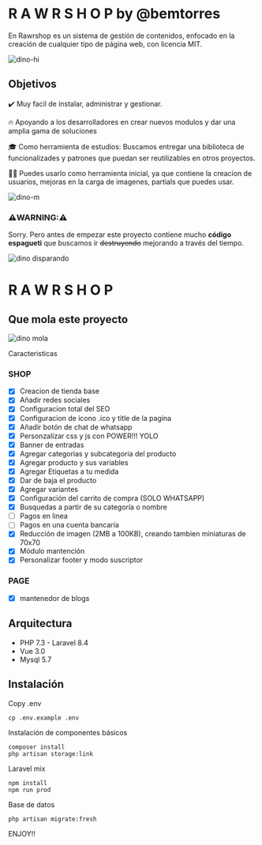 # R A W R S H O P  by @bemtorres

En Rawrshop es un sistema de gestión de contenidos, enfocado en la creación de cualquier tipo de página web, con licencia MIT.

![dino-hi](https://i.giphy.com/media/xTk9ZY0C9ZWM2NgmCA/giphy.webp)

## Objetivos

✔️ Muy facil de instalar, administrar y gestionar.

🔥 Apoyando a los desarrolladores en crear nuevos modulos y dar una amplia gama de soluciones

🎓 Como herramienta de estudios: Buscamos entregar una biblioteca de funcionalizades y patrones que puedan ser reutilizables en otros proyectos.

🐱‍🐉 Puedes usarlo como herramienta inicial, ya que contiene la creacion de usuarios, mejoras en la carga de imagenes, partials que puedes usar.

![dino-m](https://i.giphy.com/media/NS6SKs3Lt8cPHhe0es/giphy.webp)

### ⚠️WARNING:⚠️

Sorry. Pero antes de empezar este proyecto contiene mucho **código espagueti** que buscamos ir ~~destruyendo~~ mejorando a través del tiempo.


![dino disparando](https://i.giphy.com/media/l6O086UCmNZcc/giphy.webp)


# R A W R S H O P

## Que mola este proyecto

![dino mola](https://i.giphy.com/media/HWLa2UnmEsc2qpYu8f/giphy.webp)

Caracteristicas

### SHOP
- [x] Creacion de tienda base
- [X] Añadir redes sociales
- [X] Configuracion total del SEO
- [X] Configuracion de icono .ico y title de la pagina
- [X] Añadir botón de chat de whatsapp
- [X] Personzalizar css y js con POWER!!! YOLO
- [X] Banner de entradas
- [X] Agregar categorias y subcategoria del producto
- [X] Agregar producto y sus variables
- [X] Agregar Etiquetas a tu medida
- [X] Dar de baja el producto
- [X] Agregar variantes
- [X] Configuración del carrito de compra (SOLO WHATSAPP)
- [X] Busquedas a partir de su categoría o nombre
- [ ] Pagos en linea
- [ ] Pagos en una cuenta bancaría
- [x] Reducción de imagen (2MB a 100KB), creando tambien miniaturas de 70x70
- [x] Módulo mantención
- [X] Personalizar footer y modo suscriptor
### PAGE
- [X] mantenedor de blogs


## Arquitectura

- PHP 7.3 - Laravel 8.4
- Vue 3.0
- Mysql 5.7

## Instalación
Copy .env
```shell
cp .env.example .env
```

Instalación de componentes básicos
```shell
composer install
php artisan storage:link
```

Laravel mix
```shell
npm install
npm run prod
```

Base de datos
```shell
php artisan migrate:fresh
```

ENJOY!!